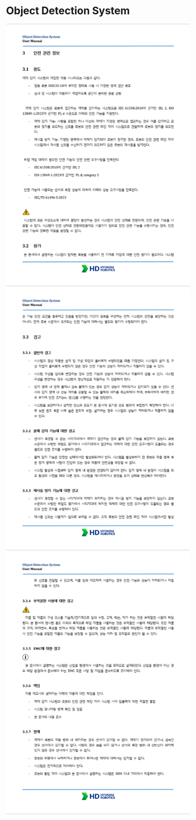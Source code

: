 ﻿# Object Detection System

![](../_assets/3.안전관련정보1.png)
![](../_assets/3.안전관련정보2.png)
![](../_assets/3.안전관련정보3.png)

